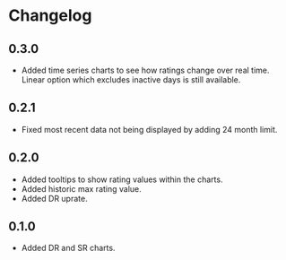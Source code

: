 # Changelog

## 0.3.0

* Added time series charts to see how ratings change over real time. Linear option which excludes inactive days is still available.

## 0.2.1

* Fixed most recent data not being displayed by adding 24 month limit.

## 0.2.0

* Added tooltips to show rating values within the charts.
* Added historic max rating value.
* Added DR uprate.

## 0.1.0

* Added DR and SR charts.
